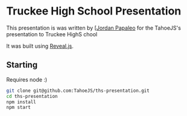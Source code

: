 # Truckee High School Presentation

This presentation is was written by [[Jordan Papaleo](https://github.com/jordanpapaleo) for the TahoeJS's presentation to Truckee HighS chool

It was built using [Reveal.js](https://github.com/hakimel/reveal.js).  

## Starting

Requires node :)

```bash
git clone git@github.com:TahoeJS/ths-presentation.git
cd ths-presentation
npm install
npm start
```
